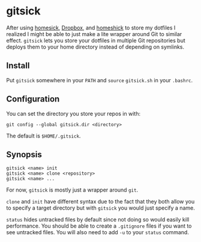 # gitsick

After using [homesick][], [Dropbox][], and [homeshick][] to store my dotfiles
I realized I might be able to just make a lite wrapper around Git to similar
effect.  `gitsick` lets you store your dotfiles in multiple Git repositories
but deploys them to your home directory instead of depending on symlinks.

## Install

Put `gitsick` somewhere in your `PATH` and `source` `gitsick.sh` in your
`.bashrc`.

## Configuration

You can set the directory you store your repos in with:

    git config --global gitsick.dir <directory>

The default is `$HOME/.gitsick`.

## Synopsis

    gitsick <name> init
    gitsick <name> clone <repository>
    gitsick <name> ...

For now, `gitsick` is mostly just a wrapper around `git`.

`clone` and `init` have different syntax due to the fact that they both allow
you to specify a target directory but with `gitsick` you would just specify
a name.

`status` hides untracked files by default since not doing so would easily kill
performance.  You should be able to create a `.gitignore` files if you want to
see untracked files.  You will also need to add `-u` to your `status` command.

[Dropbox]: https://www.dropbox.com
[homesick]: https://github.com/technicalpickles/homesick
[homeshick]: https://github.com/andsens/homeshick
